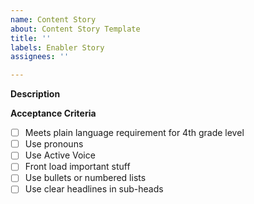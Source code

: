 ```yaml
---
name: Content Story
about: Content Story Template
title: ''
labels: Enabler Story
assignees: ''

---
```


**Description**


**Acceptance Criteria**
- [ ] Meets plain language requirement for 4th grade level
- [ ] Use pronouns
- [ ] Use Active Voice
- [ ] Front load important stuff
- [ ] Use bullets or numbered lists
- [ ] Use clear headlines in sub-heads
